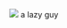<p align="center">  
  <a href="https://wakatime.com"><img src="https://wakatime.com/share/@kamikos/a9061e60-d167-48d0-a582-db223484ca13.png" /></a>
    a lazy guy
</p>
<!--
k
-->
